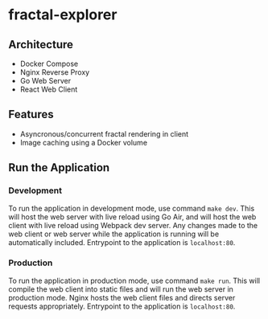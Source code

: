 # fractal-explorer

## Architecture
- Docker Compose
- Nginx Reverse Proxy
- Go Web Server
- React Web Client

## Features
- Asyncronous/concurrent fractal rendering in client
- Image caching using a Docker volume

## Run the Application

### Development
To run the application in development mode, use command `make dev`. This will host the web server with live reload using Go Air, and will host the web client with live reload using Webpack dev server. Any changes made to the web client or web server while the application is running will be automatically included. Entrypoint to the application is `localhost:80`.

### Production
To run the application in production mode, use command `make run`. This will compile the web client into static files and will run the web server in production mode. Nginx hosts the web client files and directs server requests appropriately. Entrypoint to the application is `localhost:80`.